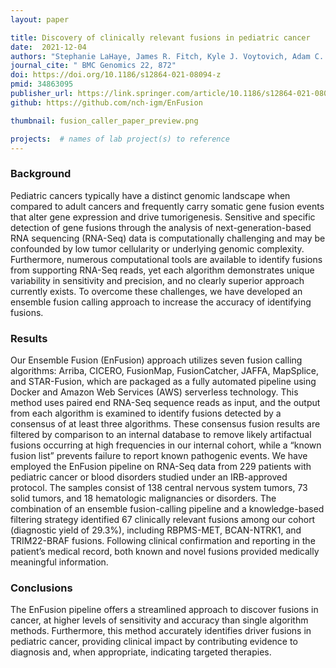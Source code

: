 ```yaml
---
layout: paper

title: Discovery of clinically relevant fusions in pediatric cancer
date:  2021-12-04
authors: "Stephanie LaHaye, James R. Fitch, Kyle J. Voytovich, Adam C. Herman, Benjamin J. Kelly, Grant E. Lammi, Jeremy A. Arbesfeld, Saranga Wijeratne, Samuel J. Franklin, Kathleen M. Schieffer, Natalie Bir, Sean D. McGrath, Anthony R. Miller, Amy Wetzel, Katherine E. Miller, Tracy A. Bedrosian, Kristen Leraas, Elizabeth A. Varga, Kristy Lee, Ajay Gupta, Bhuvana Setty, Daniel R. Boué, Jeffrey R. Leonard, Jonathan L. Finlay, Mohamed S. Abdelbaki, Diana S. Osorio, Selene C. Koo, Daniel C. Koboldt, Alex H. Wagner, Ann-Kathrin Eisfeld, Krzysztof Mrózek, Vincent Magrini, Catherine E. Cottrell, Elaine R. Mardis, Richard K. Wilson & Peter White"
journal_cite: " BMC Genomics 22, 872"
doi: https://doi.org/10.1186/s12864-021-08094-z
pmid: 34863095
publisher_url: https://link.springer.com/article/10.1186/s12864-021-08094-z#citeas
github: https://github.com/nch-igm/EnFusion

thumbnail: fusion_caller_paper_preview.png

projects:  # names of lab project(s) to reference
---
```

### Background

Pediatric cancers typically have a distinct genomic landscape when compared to adult cancers and frequently carry somatic gene fusion events that alter gene expression and drive tumorigenesis. Sensitive and specific detection of gene fusions through the analysis of next-generation-based RNA sequencing (RNA-Seq) data is computationally challenging and may be confounded by low tumor cellularity or underlying genomic complexity. Furthermore, numerous computational tools are available to identify fusions from supporting RNA-Seq reads, yet each algorithm demonstrates unique variability in sensitivity and precision, and no clearly superior approach currently exists. To overcome these challenges, we have developed an ensemble fusion calling approach to increase the accuracy of identifying fusions.

### Results

Our Ensemble Fusion (EnFusion) approach utilizes seven fusion calling algorithms: Arriba, CICERO, FusionMap, FusionCatcher, JAFFA, MapSplice, and STAR-Fusion, which are packaged as a fully automated pipeline using Docker and Amazon Web Services (AWS) serverless technology. This method uses paired end RNA-Seq sequence reads as input, and the output from each algorithm is examined to identify fusions detected by a consensus of at least three algorithms. These consensus fusion results are filtered by comparison to an internal database to remove likely artifactual fusions occurring at high frequencies in our internal cohort, while a “known fusion list” prevents failure to report known pathogenic events. We have employed the EnFusion pipeline on RNA-Seq data from 229 patients with pediatric cancer or blood disorders studied under an IRB-approved protocol. The samples consist of 138 central nervous system tumors, 73 solid tumors, and 18 hematologic malignancies or disorders. The combination of an ensemble fusion-calling pipeline and a knowledge-based filtering strategy identified 67 clinically relevant fusions among our cohort (diagnostic yield of 29.3%), including RBPMS-MET, BCAN-NTRK1, and TRIM22-BRAF fusions. Following clinical confirmation and reporting in the patient’s medical record, both known and novel fusions provided medically meaningful information.

### Conclusions

The EnFusion pipeline offers a streamlined approach to discover fusions in cancer, at higher levels of sensitivity and accuracy than single algorithm methods. Furthermore, this method accurately identifies driver fusions in pediatric cancer, providing clinical impact by contributing evidence to diagnosis and, when appropriate, indicating targeted therapies.
